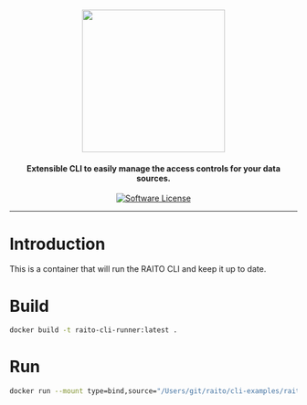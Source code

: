 <h1 align="center">
  <picture>
    <source media="(prefers-color-scheme: dark)" srcset="https://github.com/raito-io/raito-io.github.io/raw/master/assets/images/logo-vertical-dark%402x.png">
    <img height="250px" src="https://github.com/raito-io/raito-io.github.io/raw/master/assets/images/logo-vertical%402x.png">
  </picture>
</h1>

<h4 align="center">
  Extensible CLI to easily manage the access controls for your data sources.
</h4>

<p align="center">
    <a href="/LICENSE.md" target="_blank"><img src="https://img.shields.io/badge/license-Apache%202-brightgreen.svg?label=License" alt="Software License" /></a>
</p>

<hr/>

# Introduction
This is a container that will run the RAITO CLI and keep it up to date.

# Build
```bash
docker build -t raito-cli-runner:latest . 
```

# Run
```bash
docker run --mount type=bind,source="/Users/git/raito/cli-examples/raito-snowflake.yml",target="/config/raito.yml",readonly --env-file .env raito-cli-runner
```
